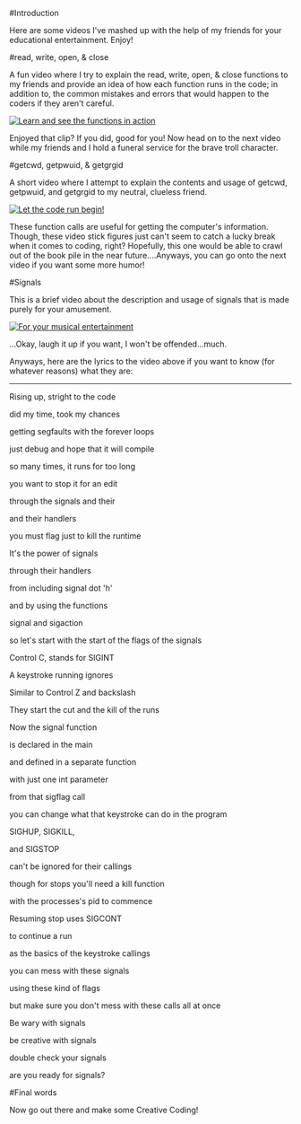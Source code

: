 #Introduction

Here are some videos I've mashed up with the help of my friends for your educational entertainment. Enjoy!


#read, write, open, & close

A fun video where I try to explain the read, write, open, & close functions to my friends and provide an idea of how each function runs in the code; in addition to, the common mistakes and errors that would happen to the coders if they aren't careful.


[![Learn and see the functions in action](https://i.ytimg.com/vi/YPDJhAuRvgg/default.jpg?v=550d8ec7)](https://www.youtube.com/watch?v=YPDJhAuRvgg)


Enjoyed that clip? If you did, good for you! Now head on to the next video while my friends and I hold a funeral service for the brave troll character.


#getcwd, getpwuid, & getgrgid

A short video where I attempt to explain the contents and usage of getcwd, getpwuid, and getgrgid to my neutral, clueless friend.


[![Let the code run begin!](https://i.ytimg.com/vi/U9b5XO57Bl4/3.jpg?time=142957254112)](https://www.youtube.com/watch?v=U9b5XO57Bl4)


These function calls are useful for getting the computer's information. Though, these video stick figures just can't seem to catch a lucky break when it comes to coding, right? Hopefully, this one would be able to crawl out of the book pile in the near future....Anyways, you can go onto the next video if you want some more humor! 


#Signals

This is a brief video about the description and usage of signals that is made purely for your amusement.


[![For your musical entertainment](https://i.ytimg.com/vi/eq835QBxN4o/default.jpg?v=5502d39f)](https://www.youtube.com/watch?v=eq835QBxN4o)


...Okay, laugh it up if you want, I won't be offended...much.

Anyways, here are the lyrics to the video above if you want to know (for whatever reasons) what they are:


----------------------------------------------------------------------


Rising up, stright to the code

did my time, took my chances

getting segfaults with the forever loops

just debug and hope that it will compile


so many times, it runs for too long

you want to stop it for an edit

through the signals and their

and their handlers

you must flag just to kill the runtime


It's the power of signals

through their handlers

from including signal dot 'h'

and by using the functions 

signal and sigaction

so let's start with the start of the flags of the signals


Control C, stands for SIGINT

A keystroke running ignores

Similar to Control Z and backslash

They start the cut and the kill of the runs


Now the signal function 

is declared in the main

and defined in a separate function

with just one int parameter

from that sigflag call

you can change what that keystroke can do in the program


SIGHUP, SIGKILL,

and SIGSTOP

can't be ignored for their callings

though for stops you'll need a kill function

with the processes's pid to commence


Resuming stop uses SIGCONT

to continue a run 

as the basics of the keystroke callings

you can mess with these signals

using these kind of flags

but make sure you don't mess with these calls all at once


Be wary with signals

be creative with signals

double check your signals

are you ready for signals?



#Final words

Now go out there and make some Creative Coding!
